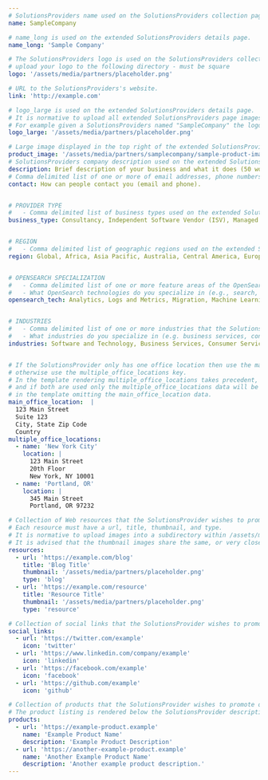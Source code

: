 ```yaml
---
# SolutionsProviders name used on the SolutionsProviders collection page (/SolutionsProviders).
name: SampleCompany

# name_long is used on the extended SolutionsProviders details page.
name_long: 'Sample Company'

# The SolutionsProviders logo is used on the SolutionsProviders collection page (/SolutionsProviders).
# upload your logo to the following directory - must be square
logo: '/assets/media/partners/placeholder.png'

# URL to the SolutionsProviders's website.
link: 'http://example.com'

# logo_large is used on the extended SolutionsProviders details page.
# It is normative to upload all extended SolutionsProviders page images to a subdirectory of /assets/media/partners/ with the name of the SolutionsProvider as the directory name.
# For example given a SolutionsProviders named "SampleCompany" the logo_large image would be uploaded to /assets/media/partners/samplecompany/logo_large.png
logo_large: '/assets/media/partners/placeholder.png'

# Large image displayed in the top right of the extended SolutionsProviders details page.
product_image: '/assets/media/partners/samplecompany/sample-product-image.png'
# SolutionsProviders company description used on the extended SolutionsProviders details page.
description: Brief description of your business and what it does (50 words or less).
# Comma delimited list of one or more of email addresses, phone numbers, and web URLs that can be used to contact the SolutionsProvider.
contact: How can people contact you (email and phone).


# PROVIDER TYPE
#   - Comma delimited list of business types used on the extended SolutionsProvider details page in the side panel.
business_type: Consultancy, Independent Software Vendor (ISV), Managed Service Provider (MSP), Platform Integrator, Professional Services, Support, Systems Integrator, Training


# REGION
#   - Comma delimited list of geographic regions used on the extended SolutionsProvider details page in the side panel.
region: Global, Africa, Asia Pacific, Australia, Central America, Europe, Middle East, North America, South America


# OPENSEARCH SPECIALIZATION
#   - Comma delimited list of one or more feature areas of the OpenSearch platform that the SolutionsProvider specializes in.
#   - What OpenSearch technologies do you specialize in (e.g., search, analytics, observability, security, or other)?
opensearch_tech: Analytics, Logs and Metrics, Migration, Machine Learning and AI, Observability, Other, Search, Security


# INDUSTRIES
#   - Comma delimited list of one or more industries that the SolutionsProvider specializes in serving.
#   - What industries do you specialize in (e.g. business services, consumer services, education, energy and utilities, financial services, healthcare, media and entertainment, public sector, non-profit, retail, software and technology)? Add all that apply.
industries: Software and Technology, Business Services, Consumer Services, Education, Energy and Utilities, Government, Financial Services, Healthcare, Media and Entertainment, Public Sector, NonProfit, Retail, Telecommunications


# If the SolutionsProvider only has one office location then use the main_office_location key
# otherwise use the multiple_office_locations key.
# In the template rendering multiple_office_locations takes precedent,
# and if both are used only the multiple_office_locations data will be rendered
# in the template omitting the main_office_location data.
main_office_location:  |
  123 Main Street
  Suite 123
  City, State Zip Code
  Country
multiple_office_locations:
  - name: 'New York City'
    location: |
      123 Main Street 
      20th Floor
      New York, NY 10001
  - name: 'Portland, OR'
    location: |
      345 Main Street
      Portland, OR 97232

# Collection of Web resources that the SolutionsProvider wishes to promote on their extended SolutionsProviders details page. Resources like blog posts, tutorials, news announcements, etc.
# Each resource must have a url, title, thumbnail, and type.
# It is normative to upload images into a subdirectory within /assets/media/partners/ with the name of the SolutionsProvider as the directory name. 
# It is advised that the thumbnail images share the same, or very close to the same aspect ratio across all resources. 
resources:
  - url: 'https://example.com/blog'
    title: 'Blog Title'
    thumbnail: '/assets/media/partners/placeholder.png'
    type: 'blog'
  - url: 'https://example.com/resource'
    title: 'Resource Title'
    thumbnail: '/assets/media/partners/placeholder.png'
    type: 'resource'

# Collection of social links that the SolutionsProvider wishes to promote on their extended SolutionsProvider details page. Supported types are 'twitter', 'linkedin', 'facebook', and 'github'.
social_links:
  - url: 'https://twitter.com/example'
    icon: 'twitter'
  - url: 'https://www.linkedin.com/company/example'
    icon: 'linkedin'
  - url: 'https://facebook.com/example'
    icon: 'facebook'
  - url: 'https://github.com/example'
    icon: 'github'

# Collection of products that the SolutionsProvider wishes to promote on their extended SolutionsProvider details page. Each product should have a url, name, and description.
# The product listing is rendered below the SolutionsProvider description on the extended SolutionsProvider details page and above the resources.
products:
  - url: 'https://example-product.example'
    name: 'Example Product Name'
    description: 'Example Product Description'
  - url: 'https://another-example-product.example'
    name: 'Another Example Product Name'
    description: 'Another example product description.'
---
```

